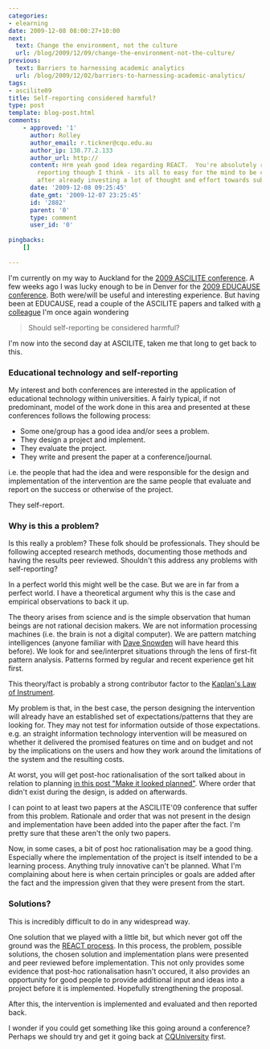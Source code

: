 ```yaml
---
categories:
- elearning
date: 2009-12-08 08:00:27+10:00
next:
  text: Change the environment, not the culture
  url: /blog/2009/12/09/change-the-environment-not-the-culture/
previous:
  text: Barriers to harnessing academic analytics
  url: /blog/2009/12/02/barriers-to-harnessing-academic-analytics/
tags:
- ascilite09
title: Self-reporting considered harmful?
type: post
template: blog-post.html
comments:
    - approved: '1'
      author: Rolley
      author_email: r.tickner@cqu.edu.au
      author_ip: 138.77.2.133
      author_url: http://
      content: Hrm yeah good idea regarding REACT.  You're absolutely right about self
        reporting though I think - its all to easy for the mind to be closed to real objectivity
        after already investing a lot of thought and effort towards subjective goals.
      date: '2009-12-08 09:25:45'
      date_gmt: '2009-12-07 23:25:45'
      id: '2882'
      parent: '0'
      type: comment
      user_id: '0'
    
pingbacks:
    []
    
---
```

I'm currently on my way to Auckland for the [2009 ASCILITE conference](http://www.ascilite.org.au/conferences/auckland09/). A few weeks ago I was lucky enough to be in Denver for the [2009 EDUCAUSE conference](http://net.educause.edu/e09/). Both were/will be useful and interesting experience. But having been at EDUCAUSE, read a couple of the ASCILITE papers and talked with [a colleague](http://beerc.wordpress.com/) I'm once again wondering

> Should self-reporting be considered harmful?

I'm now into the second day at ASCILITE, taken me that long to get back to this.

### Educational technology and self-reporting

My interest and both conferences are interested in the application of educational technology within universities. A fairly typical, if not predominant, model of the work done in this area and presented at these conferences follows the following process:

- Some one/group has a good idea and/or sees a problem.
- They design a project and implement.
- They evaluate the project.
- They write and present the paper at a conference/journal.

i.e. the people that had the idea and were responsible for the design and implementation of the intervention are the same people that evaluate and report on the success or otherwise of the project.

They self-report.

### Why is this a problem?

Is this really a problem? These folk should be professionals. They should be following accepted research methods, documenting those methods and having the results peer reviewed. Shouldn't this address any problems with self-reporting?

In a perfect world this might well be the case. But we are in far from a perfect world. I have a theoretical argument why this is the case and empirical observations to back it up.

The theory arises from science and is the simple observation that human beings are not rational decision makers. We are not information processing machines (i.e. the brain is not a digital computer). We are pattern matching intelligences (anyone familiar with [Dave Snowden](http://en.wikipedia.org/wiki/Dave_Snowden) will have heard this before). We look for and see/interpret situations through the lens of first-fit pattern analysis. Patterns formed by regular and recent experience get hit first.

This theory/fact is probably a strong contributor factor to the [Kaplan's Law of Instrument](/blog/2009/06/23/confirmation-bias-the-tolstoy-syndrome-and-pattern-entrainment/).

My problem is that, in the best case, the person designing the intervention will already have an established set of expectations/patterns that they are looking for. They may not test for information outside of those expectations. e.g. an straight information technology intervention will be measured on whether it delivered the promised features on time and on budget and not by the implications on the users and how they work around the limitations of the system and the resulting costs.

At worst, you will get post-hoc rationalisation of the sort talked about in relation to planning [in this post "Make it looked planned"](http://www.insidehighered.com/blogs/confessions_of_a_community_college_dean/make_it_look_planned). Where order that didn't exist during the design, is added on afterwards.

I can point to at least two papers at the ASCILITE'09 conference that suffer from this problem. Rationale and order that was not present in the design and implementation have been added into the paper after the fact. I'm pretty sure that these aren't the only two papers.

Now, in some cases, a bit of post hoc rationalisation may be a good thing. Especially where the implementation of the project is itself intended to be a learning process. Anything truly innovative can't be planned. What I'm complaining about here is when certain principles or goals are added after the fact and the impression given that they were present from the start.

### Solutions?

This is incredibly difficult to do in any widespread way.

One solution that we played with a little bit, but which never got off the ground was the [REACT process](/blog/research/reflection-evaluation-and-collaboration-in-teaching/react-process/). In this process, the problem, possible solutions, the chosen solution and implementation plans were presented and peer reviewed before implementation. This not only provides some evidence that post-hoc rationalisation hasn't occured, it also provides an opportunity for good people to provide additional input and ideas into a project before it is implemented. Hopefully strengthening the proposal.

After this, the intervention is implemented and evaluated and then reported back.

I wonder if you could get something like this going around a conference? Perhaps we should try and get it going back at [CQUniversity](http://www.cqu.edu.au/) first.